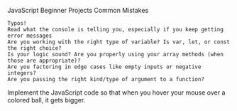 JavaScript Beginner Projects Common Mistakes

    Typos!
    Read what the console is telling you, especially if you keep getting error messages
    Are you working with the right type of variable? Is var, let, or const the right choice?
    Is your logic sound? Are you properly using your array methods (when those are appropriate)?
    Are you factoring in edge cases like empty inputs or negative integers?
    Are you passing the right kind/type of argument to a function?


Implement the JavaScript code so that when you hover your mouse over a colored ball, it gets bigger.